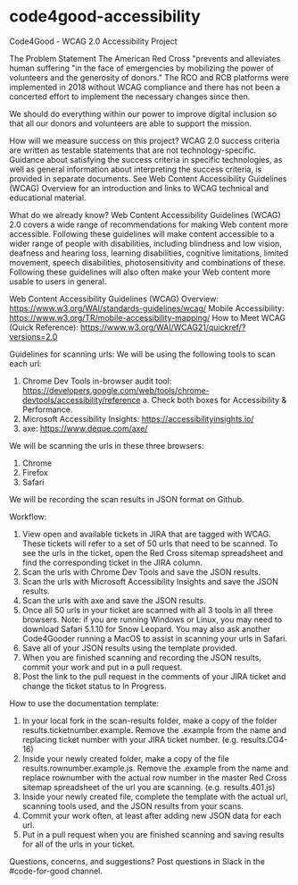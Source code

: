 # code4good-accessibility

Code4Good - WCAG 2.0 Accessibility Project

The Problem Statement
The American Red Cross "prevents and alleviates human suffering "in the face of emergencies by mobilizing the power of volunteers and the generosity of donors." The RCO and RCB platforms were implemented in 2018 without WCAG compliance and there has not been a concerted effort to implement the necessary changes since then.

We should do everything within our power to improve digital inclusion so that all our donors and volunteers are able to support the mission.

How will we measure success on this project?
WCAG 2.0 success criteria are written as testable statements that are not technology-specific. Guidance about satisfying the success criteria in specific technologies, as well as general information about interpreting the success criteria, is provided in separate documents. See Web Content Accessibility Guidelines (WCAG) Overview for an introduction and links to WCAG technical and educational material.

What do we already know?
Web Content Accessibility Guidelines (WCAG) 2.0 covers a wide range of recommendations for making Web content more accessible. Following these guidelines will make content accessible to a wider range of people with disabilities, including blindness and low vision, deafness and hearing loss, learning disabilities, cognitive limitations, limited movement, speech disabilities, photosensitivity and combinations of these. Following these guidelines will also often make your Web content more usable to users in general.

Web Content Accessibility Guidelines (WCAG) Overview: https://www.w3.org/WAI/standards-guidelines/wcag/
Mobile Accessibility: https://www.w3.org/TR/mobile-accessibility-mapping/
How to Meet WCAG (Quick Reference): https://www.w3.org/WAI/WCAG21/quickref/?versions=2.0

Guidelines for scanning urls:
We will be using the following tools to scan each url:
1. Chrome Dev Tools in-browser audit tool: https://developers.google.com/web/tools/chrome-devtools/accessibility/reference
  a. Check both boxes for Accessibility & Performance.
2. Microsoft Accessibility Insights: https://accessibilityinsights.io/
3. axe: https://www.deque.com/axe/

We will be scanning the urls in these three browsers:
1. Chrome
2. Firefox
3. Safari

We will be recording the scan results in JSON format on Github.

Workflow:
1. View open and available tickets in JIRA that are tagged with WCAG.  These tickets will refer to a set of 50 urls that need to be scanned.  To see the urls in the ticket, open the Red Cross sitemap spreadsheet and find the corresponding ticket in the JIRA column.
2. Scan the urls with Chrome Dev Tools and save the JSON results.
3. Scan the urls with Microsoft Accessibility Insights and save the JSON results.
4. Scan the urls with axe and save the JSON results.
5. Once all 50 urls in your ticket are scanned with all 3 tools in all three browsers. Note: if you are running Windows or Linux, you may need to download Safari 5.1.10 for Snow Leopard.  You may also ask another Code4Gooder running a MacOS to assist in scanning your urls in Safari.
6. Save all of your JSON results using the template provided.
7. When you are finished scanning and recording the JSON results, commit your work and put in a pull request.
8. Post the link to the pull request in the comments of your JIRA ticket and change the ticket status to In Progress.

How to use the documentation template:
1. In your local fork in the scan-results folder, make a copy of the folder results.ticketnumber.example.  Remove the .example from the name and replacing ticket number with your JIRA ticket number. (e.g. results.CG4-16)
2. Inside your newly created folder, make a copy of the file results.rownumber.example.js.  Remove the .example from the name and replace rownumber with the actual row number in the master Red Cross sitemap spreadsheet of the url you are scanning. (e.g. results.401.js)
3. Inside your newly created file, complete the template with the actual url, scanning tools used, and the JSON results from your scans.
4. Commit your work often, at least after adding new JSON data for each url.
5. Put in a pull request when you are finished scanning and saving results for all of the urls in your ticket.


Questions, concerns, and suggestions?  Post questions in Slack in the #code-for-good channel.